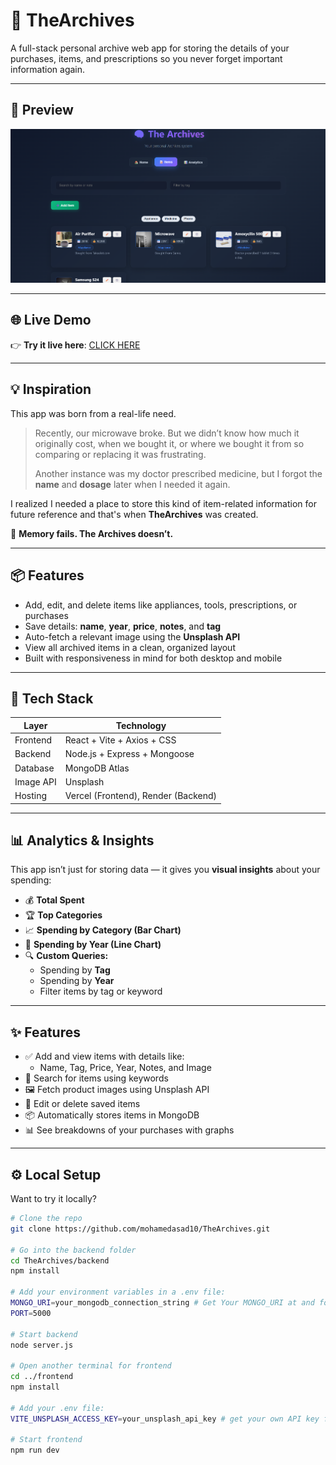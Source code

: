 # 🧠 TheArchives

A full-stack personal archive web app for storing the details of your purchases, items, and prescriptions so you never forget important information again.

---
## 📸 Preview

<img src="./Images/TheArchives_HomePage.png" alt="App Screenshot" width="800"/>

---
## 🌐 Live Demo

👉 **Try it live here**: [CLICK HERE](https://the-archives-nine.vercel.app/)

---

## 💡 Inspiration

This app was born from a real-life need.

> Recently, our microwave broke. But we didn’t know how much it originally cost, when we bought it, or where we bought it from so comparing or replacing it was frustrating.  
>  
> Another instance was my doctor prescribed medicine, but I forgot the **name** and **dosage** later when I needed it again.  

I realized I needed a place to store this kind of item-related information for future reference and that's when **TheArchives** was created.

🧠 **Memory fails. The Archives doesn’t.**

---

## 📦 Features

- Add, edit, and delete items like appliances, tools, prescriptions, or purchases
- Save details: **name**, **year**, **price**, **notes**, and **tag**
- Auto-fetch a relevant image using the **Unsplash API**
- View all archived items in a clean, organized layout
- Built with responsiveness in mind for both desktop and mobile

---

## 🧰 Tech Stack

| Layer      | Technology                     |
|------------|---------------------------------|
| Frontend   | React + Vite + Axios + CSS      |
| Backend    | Node.js + Express + Mongoose    |
| Database   | MongoDB Atlas                   |
| Image API  | Unsplash                        |
| Hosting    | Vercel (Frontend), Render (Backend) |

---

## 📊 Analytics & Insights

This app isn’t just for storing data — it gives you **visual insights** about your spending:

- 💰 **Total Spent**  
- 🏆 **Top Categories**  
- 📈 **Spending by Category (Bar Chart)**  
- 📆 **Spending by Year (Line Chart)**  
- 🔍 **Custom Queries:**
  - Spending by **Tag**
  - Spending by **Year**
  - Filter items by tag or keyword

---
## ✨ Features

- ✅ Add and view items with details like:
  - Name, Tag, Price, Year, Notes, and Image
- 🔎 Search for items using keywords
- 🖼️ Fetch product images using Unsplash API
- 📝 Edit or delete saved items
- 📦 Automatically stores items in MongoDB
- 📊 See breakdowns of your purchases with graphs

---

## ⚙️ Local Setup

Want to try it locally?

```bash
# Clone the repo
git clone https://github.com/mohamedasad10/TheArchives.git

# Go into the backend folder
cd TheArchives/backend
npm install

# Add your environment variables in a .env file:
MONGO_URI=your_mongodb_connection_string # Get Your MONGO_URI at and follow the steps: https://cloud.mongodb.com
PORT=5000

# Start backend
node server.js

# Open another terminal for frontend
cd ../frontend
npm install

# Add your .env file:
VITE_UNSPLASH_ACCESS_KEY=your_unsplash_api_key # get your own API key from https://unsplash.com/developers 

# Start frontend
npm run dev
